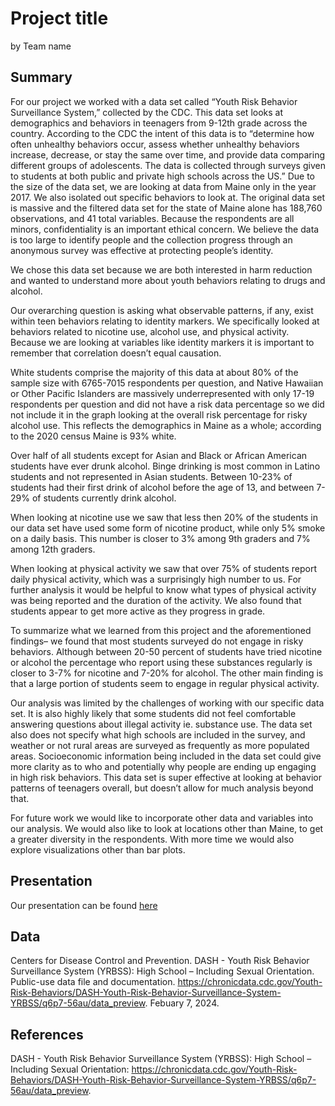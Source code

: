 Project title
================
by Team name

## Summary

For our project we worked with a data set called “Youth Risk Behavior
Surveillance System,” collected by the CDC. This data set looks at
demographics and behaviors in teenagers from 9-12th grade across the
country. According to the CDC the intent of this data is to “determine
how often unhealthy behaviors occur, assess whether unhealthy behaviors
increase, decrease, or stay the same over time, and provide data
comparing different groups of adolescents. The data is collected through
surveys given to students at both public and private high schools across
the US.” Due to the size of the data set, we are looking at data from
Maine only in the year 2017. We also isolated out specific behaviors to
look at. The original data set is massive and the filtered data set for
the state of Maine alone has 188,760 observations, and 41 total
variables. Because the respondents are all minors, confidentiality is an
important ethical concern. We believe the data is too large to identify
people and the collection progress through an anonymous survey was
effective at protecting people’s identity.

We chose this data set because we are both interested in harm reduction
and wanted to understand more about youth behaviors relating to drugs
and alcohol.

Our overarching question is asking what observable patterns, if any,
exist within teen behaviors relating to identity markers. We
specifically looked at behaviors related to nicotine use, alcohol use,
and physical activity. Because we are looking at variables like identity
markers it is important to remember that correlation doesn’t equal
causation.

White students comprise the majority of this data at about 80% of the
sample size with 6765-7015 respondents per question, and Native Hawaiian
or Other Pacific Islanders are massively underrepresented with only
17-19 respondents per question and did not have a risk data percentage
so we did not include it in the graph looking at the overall risk
percentage for risky alcohol use. This reflects the demographics in
Maine as a whole; according to the 2020 census Maine is 93% white.

Over half of all students except for Asian and Black or African American
students have ever drunk alcohol. Binge drinking is most common in
Latino students and not represented in Asian students. Between 10-23% of
students had their first drink of alcohol before the age of 13, and
between 7-29% of students currently drink alcohol.

When looking at nicotine use we saw that less then 20% of the students
in our data set have used some form of nicotine product, while only 5%
smoke on a daily basis. This number is closer to 3% among 9th graders
and 7% among 12th graders.

When looking at physical activity we saw that over 75% of students
report daily physical activity, which was a surprisingly high number to
us. For further analysis it would be helpful to know what types of
physical activity was being reported and the duration of the activity.
We also found that students appear to get more active as they progress
in grade.

To summarize what we learned from this project and the aforementioned
findings– we found that most students surveyed do not engage in risky
behaviors. Although between 20-50 percent of students have tried
nicotine or alcohol the percentage who report using these substances
regularly is closer to 3-7% for nicotine and 7-20% for alcohol. The
other main finding is that a large portion of students seem to engage in
regular physical activity.

Our analysis was limited by the challenges of working with our specific
data set. It is also highly likely that some students did not feel
comfortable answering questions about illegal activity ie. substance
use. The data set also does not specify what high schools are included
in the survey, and weather or not rural areas are surveyed as frequently
as more populated areas. Socioeconomic information being included in the
data set could give more clarity as to who and potentially why people
are ending up engaging in high risk behaviors. This data set is super
effective at looking at behavior patterns of teenagers overall, but
doesn’t allow for much analysis beyond that.

For future work we would like to incorporate other data and variables
into our analysis. We would also like to look at locations other than
Maine, to get a greater diversity in the respondents. With more time we
would also explore visualizations other than bar plots.

## Presentation

Our presentation can be found
[here](https://docs.google.com/presentation/d/15wgwcXz_TFTh3UEomCP2ztSRuWO6vJ9q6eFLAL6fcx0/edit?usp=sharing)

## Data

Centers for Disease Control and Prevention. DASH - Youth Risk Behavior
Surveillance System (YRBSS): High School – Including Sexual Orientation.
Public-use data file and documentation.
<https://chronicdata.cdc.gov/Youth-Risk-Behaviors/DASH-Youth-Risk-Behavior-Surveillance-System-YRBSS/q6p7-56au/data_preview>.
Febuary 7, 2024.

## References

DASH - Youth Risk Behavior Surveillance System (YRBSS): High School –
Including Sexual Orientation:
<https://chronicdata.cdc.gov/Youth-Risk-Behaviors/DASH-Youth-Risk-Behavior-Surveillance-System-YRBSS/q6p7-56au/data_preview>.
